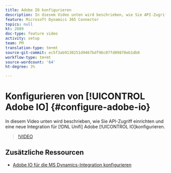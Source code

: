 ```yaml
---
title: Adobe IO konfigurieren
description: In diesem Video unten wird beschrieben, wie Sie API-Zugriff einrichten und eine neue Integration für Unifi in [!UICONTROL Adobe IO]konfigurieren.
feature: Microsoft Dynamics 365 Connector
topics: null
kt: 2889
doc-type: feature video
activity: setup
team: PM
translation-type: tm+mt
source-git-commit: ec5f3ab9130251d9467bdf96c07fd09870eb1db0
workflow-type: tm+mt
source-wordcount: '64'
ht-degree: 3%

---
```



# Konfigurieren von [!UICONTROL Adobe IO] {#configure-adobe-io}

In diesem Video unten wird beschrieben, wie Sie API-Zugriff einrichten und eine neue Integration für [!DNL Unifi] Adobe [!UICONTROL IO]konfigurieren.

>[!VIDEO](https://video.tv.adobe.com/v/27308?quality=12)

## Zusätzliche Ressourcen

* [Adobe IO für die MS Dynamics-Integration konfigurieren](https://docs.adobe.com/content/help/en/campaign-standard/using/integrating-with-adobe-cloud/campaign-and-microsoft-dynamics-365/configure-adobe-io-for-ms-dynamic.html)

